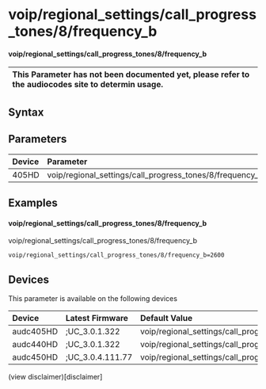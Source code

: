 ﻿---
description: voip/regional_settings/call_progress_tones/8/frequency_b
search: false
---

# voip/regional_settings/call_progress_tones/8/frequency_b

#### voip/regional_settings/call_progress_tones/8/frequency_b


| This Parameter has not been documented yet, please refer to the audiocodes site to determin usage.  | 
| :--- |

## Syntax

## Parameters
|Device|Parameter|value|Description|
|:---|:---|:---|:---|
| 405HD | voip/regional_settings/call_progress_tones/8/frequency_b |  |  |

## Examples
#### voip/regional_settings/call_progress_tones/8/frequency_b

voip/regional_settings/call_progress_tones/8/frequency_b

```
voip/regional_settings/call_progress_tones/8/frequency_b=2600
```

## Devices
This parameter is available on the following devices

| Device | Latest Firmware | Default Value |
|:---|:---|:---|
| audc405HD | ;UC_3.0.1.322 | voip/regional_settings/call_progress_tones/8/frequency_b=2600 
| audc440HD | ;UC_3.0.1.322 | voip/regional_settings/call_progress_tones/8/frequency_b=2600 
| audc450HD | ;UC_3.0.4.111.77 | voip/regional_settings/call_progress_tones/8/frequency_b=2600 

(view disclaimer)[disclaimer]
